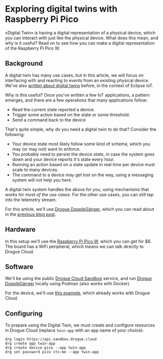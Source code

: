 # Exploring digital twins with Raspberry Pi Pico

«Digital Twin» is having a digital representation of a physical device, which you can interact with just like the physical device. What does this mean, and why is it useful? Read on to see how you can make a digital representation of the Raspberry Pi Pico W.

## Background

A digital twin has many use cases, but in this article, we will focus on interfacing with and reacting to events from an existing physical device. We've also [written about digital twins](https://blog.drogue.io/digital-twins/) before, in the context of Eclipse IoT.

Why is this useful? Once you've written a few IoT applications, a pattern emerges, and there are a few operations that many applications follow:

- Read the current state reported a device.
- Trigger some action based on the state or some threshold.
- Send a command back to the device

That's quite simple, why do you need a digital twin to do that? Consider the following:

- Your device state most likely follow some kind of schema, which you may (or may not) want to enforce.
- You probably need to persist the device state, in case the system goes down and your device reports it's state every hour.
- Running an action based on a state update in real time per device must scale to many devices.
- The command to a device may get lost on the way, using a messaging system will not help you here.

A digital twin system handles the above for you, using mechanisms that works for _most of the use cases_. For the other use cases, you can still tap into the telemetry stream.

For this article, we'll use [Drogue DoppleGänger](https://book.drogue.io/drogue-doppelgaenger/dev/index.html), which you can read about in the [previous blog post](https://blog.drogue.io/drogue-cloud-zero-eleven/).

## Hardware

In this setup we'll use the [Raspberry Pi Pico W](https://www.raspberrypi.com/documentation/microcontrollers/raspberry-pi-pico.html), which you can get for $6. The board has a WiFi peripheral, which means we can talk directly to Drogue Cloud.

## Software

We'll be using the public [Drogue Cloud Sandbox](https://sandbox.drogue.cloud/) service, and run [Drogue DoppleGänger](https://book.drogue.io/drogue-doppelgaenger/dev/index.html) locally using Podman (also works with Docker).

For the device, we'll use [this example](), which already works with Drogue Cloud.


## Configuring

To prepare using the Digital Twin, we must create and configure resources in Drogue Cloud (replace `twin-app` with an app name of your choice):

```
drg login https://api.sandbox.drogue.cloud
drg create app twin-app
drg create device pico --app twin-app
drg set password pico its-me --app twin-app
```
